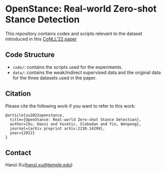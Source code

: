 # OpenStance: Real-world Zero-shot Stance Detection

This repository contains codes and scripts relevant to the dataset introduced in this [CoNLL'22 paper](https://arxiv.org/abs/2210.14299)


<!-- ## Requirements -->

## Code Structure
 - `code/`: contains the scripts used for the experiments. 
 - `data/`: contains the weak/indirect supervised data and the original data for the three datasets used in the paper. 

<!-- ## Dataset -->


<!-- ## Model -->

## Citation 
Please cite the following work if you want to refer to this work: 
```
@article{xu2022openstance,  
  title={OpenStance: Real-world Zero-shot Stance Detection},  
  author={Xu, Hanzi and Vucetic, Slobodan and Yin, Wenpeng},  
  journal={arXiv preprint arXiv:2210.14299},  
  year={2022}  
}
```

## Contact
Hanzi Xu(hanzi.xu@temple.edu)




